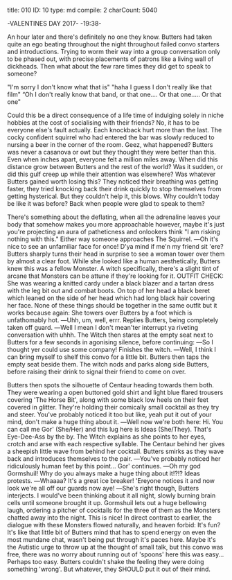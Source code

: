 title:          010
ID:             10
type:           md
compile:        2
charCount:      5040


-VALENTINES DAY 2017-
-19:38-

An hour later and there's definitely no one they know. Butters had taken quite an ego beating throughout the night throughout failed convo starters and introductions. Trying to worm their way into a group conversation only to be phased out, with precise placements of patrons like a living wall of dickheads. Then what about the few rare times they did get to speak to someone?

"I'm sorry I don't know what that is"
"haha I guess I don't really like that film"
“Oh I don't really know that band, or that one.... Or that one..... Or that one"

Could this be a direct consequence of a life time of indulging solely in niche hobbies at the cost of socialising with their friends? No, it has to be everyone else's fault actually.
Each knockback hurt more than the last. The cocky confident squirrel who had entered the bar was slowly reduced to nursing a beer in the corner of the room. Geez, what happened? Butters was never a casanova or owt but they thought they were better than this. Even when inches apart, everyone felt a million miles away. When did this distance grow between Butters and the rest of the world? Was it sudden, or did this gulf creep up while their attention was elsewhere? Was whatever Butters gained worth losing this? They noticed their breathing was getting faster, they tried knocking back their drink quickly to stop themselves from getting hysterical. But they couldn't help it, this blows. Why couldn't today be like it was before? Back when people were glad to speak to them?

There's something about the deflating, when all the adrenaline leaves your body that somehow makes you more approachable however, maybe it's just you're projecting an aura of patheticness and onlookers think "I am risking nothing with this." Either way someone approaches The Squirrel.
―Oh it's nice to see an unfamiliar face for once! D'ya mind if me'n my friend sit 'ere?
Butters sharply turns their head in surprise to see a woman tower over them by almost a clear foot. While she looked like a human aesthetically, Butters knew this was a fellow Monster. A witch specifically, there's a slight tint of arcane that Monsters can be attune if they're looking for it. 
OUTFIT CHECK: She was wearing a knitted cardy under a black blazer and a tartan dress with the leg bit out and combat boots. On top of her head a black beret which leaned on the side of her head which had long black hair covering her face. None of these things should be together in the same outfit but it works because again: She towers over Butters by a foot which is unfathomably hot.
―Uhh, um, well, errr. Replies Butters, being completely taken off guard.
―Well I mean I don't mean'ter interrupt ya riveting conversation with uhhh.
The Witch then stares at the empty seat next to Butters for a few seconds in agonising silence, before continuing:
―So I thought yer could use some company! Finishes the witch.
―Well, I think I can bring myself to shelf this convo for a little bit.
Butters then taps the empty seat beside them. The witch nods and parks along side Butters, before raising their drink to signal their friend to come on over.

Butters then spots the silhouette of Centaur heading towards them both. They were wearing a open buttoned gold shirt and light blue flared trousers covering 'The Horse Bit', along with some black low heels on their feet covered in glitter. They're holding their comically small cocktail as they try and steer.
You've probably noticed it too but like, yeah put it out of your mind, don't make a huge thing about it.
―Well now we're both here: Hi. You can call me Gor' (She/Her) and this lug here is Ideas (She/They). That's Eye-Dee-Ass by the by. The Witch explains as she points to her eyes, crotch and arse with each respective syllable.
The Centaur behind her gives a sheepish little wave from behind her cocktail. Butters smirks as they wave back and introduces themselves to the pair.
―You've probably noticed her ridiculously human feet by this point... Gor' continues.
―Oh my god Gormshuil! Why do you always make a huge thing about it!?!? Ideas protests.
―Whaaaa? It's a great ice breaker! 'Ereyone notices it and now look we're all off our guards now aye!
―She's right though, Butters interjects. I would've been thinking about it all night, slowly burning brain cells until someone brought it up.
Gormshuil lets out a huge bellowing laugh, ordering a pitcher of cocktails for the three of them as the Monsters chatted away into the night. This is nice! In direct contrast to earlier, the dialogue with these Monsters flowed naturally, and heaven forbid: It's fun? It's like that little bit of Butters mind that has to spend energy on even the most mundane chat, wasn't being put through it's paces here. Maybe it's the Autistic urge to throw up at the thought of small talk, but this convo was free, there was no worry about running out of 'spoons' here this was easy... Perhaps too easy. Butters couldn't shake the feeling they were doing something 'wrong'. But whatever, they SHOULD put it out of their mind.